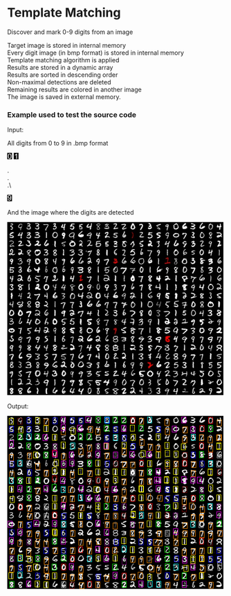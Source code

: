 # Template Matching

Discover and mark 0-9 digits from an image 

Target image is stored in internal memory \
Every digit image (in bmp format) is stored in internal memory\
Template matching algorithm is applied\
Results are stored in a dynamic array\
Results are sorted in descending order\
Non-maximal detections are deleted\
Remaining results are colored in another image\
The image is saved in external memory.

### Example used to test the source code

Input: 

All digits from 0 to 9 in .bmp format

![Digit 0](https://github.com/JusticeBringer/TemplateMatching/blob/master/TemplateMatching/date/recunoasterePatternuri/cifra0.bmp)
![Digit 1](https://github.com/JusticeBringer/TemplateMatching/blob/master/TemplateMatching/date/recunoasterePatternuri/cifra1.bmp)

.\
.\
.\

![Digit 9](https://github.com/JusticeBringer/TemplateMatching/blob/master/TemplateMatching/date/recunoasterePatternuri/cifra9.bmp)

And the image where the digits are detected

![Test image](https://github.com/JusticeBringer/TemplateMatching/blob/master/TemplateMatching/date/recunoasterePatternuri/test.bmp)

Output:

![Test image](https://github.com/JusticeBringer/TemplateMatching/blob/master/TemplateMatching/date/recunoasterePatternuri/imagineaGrayscale.bmp)
